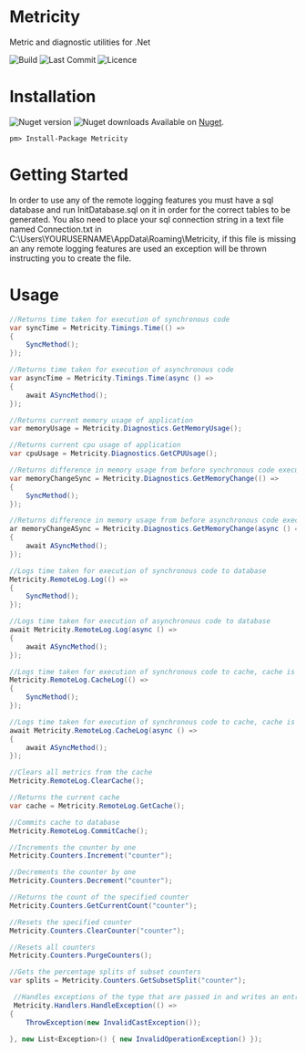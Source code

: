# Metricity
Metric and diagnostic utilities for .Net 

![Build](https://img.shields.io/travis/tomaustin700/Metricity.svg) ![Last Commit](https://img.shields.io/github/last-commit/tomaustin700/metricity.svg) ![Licence](https://img.shields.io/github/license/tomaustin700/Metricity.svg)
# Installation
![Nuget version](https://img.shields.io/nuget/v/Metricity.svg)  ![Nuget downloads](https://img.shields.io/nuget/dt/Metricity.svg)
Available on [Nuget](https://www.nuget.org/packages/Metricity/).
```
pm> Install-Package Metricity
```
#  Getting Started
In order to use any of the remote logging features you must have a sql database and run InitDatabase.sql on it in order for the correct tables to be generated. You also need to place your sql connection string in a text file named Connection.txt in
C:\Users\YOURUSERNAME\AppData\Roaming\Metricity, if this file is missing an any remote logging features are used an exception will be thrown instructing you to create the file.

# Usage

```c#
//Returns time taken for execution of synchronous code
var syncTime = Metricity.Timings.Time(() =>
{
    SyncMethod();
});

//Returns time taken for execution of asynchronous code
var asyncTime = Metricity.Timings.Time(async () =>
{
    await ASyncMethod();
});

//Returns current memory usage of application
var memoryUsage = Metricity.Diagnostics.GetMemoryUsage();

//Returns current cpu usage of application
var cpuUsage = Metricity.Diagnostics.GetCPUUsage();

//Returns difference in memory usage from before synchronous code execution and after
var memoryChangeSync = Metricity.Diagnostics.GetMemoryChange(() =>
{
    SyncMethod();
});

//Returns difference in memory usage from before asynchronous code execution and after
ar memoryChangeASync = Metricity.Diagnostics.GetMemoryChange(async () =>
{
    await ASyncMethod();
});

//Logs time taken for execution of synchronous code to database
Metricity.RemoteLog.Log(() =>
{
    SyncMethod();
});

//Logs time taken for execution of asynchronous code to database
await Metricity.RemoteLog.Log(async () =>
{
    await ASyncMethod();
});

//Logs time taken for execution of synchronous code to cache, cache is then commited to database when CommitCache is called
Metricity.RemoteLog.CacheLog(() =>
{
    SyncMethod();
});

//Logs time taken for execution of synchronous code to cache, cache is then commited to database when CommitCache is called
await Metricity.RemoteLog.CacheLog(async () =>
{
    await ASyncMethod();
});

//Clears all metrics from the cache
Metricity.RemoteLog.ClearCache();

//Returns the current cache
var cache = Metricity.RemoteLog.GetCache();

//Commits cache to database
Metricity.RemoteLog.CommitCache();

//Increments the counter by one
Metricity.Counters.Increment("counter");

//Decrements the counter by one
Metricity.Counters.Decrement("counter");

//Returns the count of the specified counter
Metricity.Counters.GetCurrentCount("counter");

//Resets the specified counter
Metricity.Counters.ClearCounter("counter");

//Resets all counters
Metricity.Counters.PurgeCounters();

//Gets the percentage splits of subset counters
var splits = Metricity.Counters.GetSubsetSplit("counter");

 //Handles exceptions of the type that are passed in and writes an entry into HandledExceptions Table 
 Metricity.Handlers.HandleException(() =>
{
    ThrowException(new InvalidCastException());
    
}, new List<Exception>() { new InvalidOperationException() });
```

